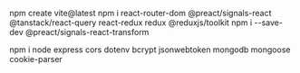 npm create vite@latest
npm i react-router-dom @preact/signals-react @tanstack/react-query react-redux redux @reduxjs/toolkit
npm i --save-dev @preact/signals-react-transform

npm i node express cors dotenv bcrypt jsonwebtoken mongodb mongoose cookie-parser